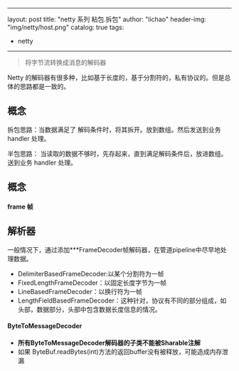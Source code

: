 
---
layout: post
title: "netty 系列 粘包.拆包"
author: "lichao"
header-img: "img/netty/host.png"
catalog: true
tags:
  - netty
---

> 将字节流转换成消息的解码器

Netty 的解码器有很多种，比如基于长度的，基于分割符的，私有协议的。但是总体的思路都是一致的。
## 概念
拆包思路：当数据满足了 解码条件时，将其拆开。放到数组。然后发送到业务 handler 处理。

半包思路： 当读取的数据不够时，先存起来，直到满足解码条件后，放进数组。送到业务 handler 处理。

## 概念
#### frame 帧

## 解析器
一般情况下，通过添加***FrameDecoder帧解码器，在管道pipeline中尽早地处理数据。
* DelimiterBasedFrameDecoder:以某个分割符为一帧 
* FixedLengthFrameDecoder：以固定长度字节为一帧 
* LineBasedFrameDecoder：以换行符为一帧 
* LengthFieldBasedFrameDecoder：这种针对，协议有不同的部分组成，如头部，数据部分，头部中包含数据长度信息的情况。

 #### ByteToMessageDecoder

* **所有ByteToMessageDecoder解码器的子类不能被Sharable注解**
* 如果 ByteBuf.readBytes(int)方法的返回buffer没有被释放，可能造成内存泄漏
